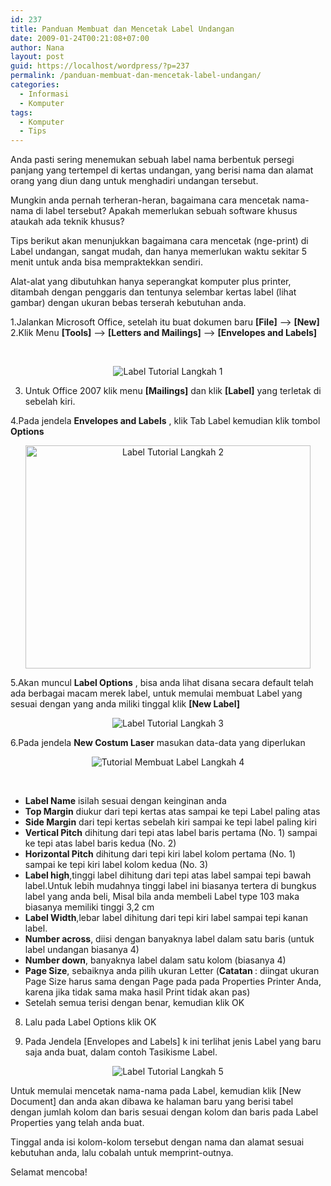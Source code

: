 ```yaml
---
id: 237
title: Panduan Membuat dan Mencetak Label Undangan
date: 2009-01-24T00:21:08+07:00
author: Nana
layout: post
guid: https://localhost/wordpress/?p=237
permalink: /panduan-membuat-dan-mencetak-label-undangan/
categories:
  - Informasi
  - Komputer
tags:
  - Komputer
  - Tips
---
```

Anda pasti sering menemukan sebuah label nama berbentuk persegi panjang yang tertempel di kertas undangan, yang berisi nama dan alamat orang yang diun dang untuk menghadiri undangan tersebut.

Mungkin anda pernah terheran-heran, bagaimana cara mencetak nama-nama di label tersebut? Apakah memerlukan sebuah software khusus ataukah ada teknik khusus?

Tips berikut akan menunjukkan bagaimana cara mencetak (nge-print) di Label undangan, sangat mudah, dan hanya memerlukan waktu sekitar 5 menit untuk anda bisa mempraktekkan sendiri.

Alat-alat yang dibutuhkan hanya seperangkat komputer plus printer, ditambah dengan penggaris dan tentunya selembar kertas label (lihat gambar) dengan ukuran bebas terserah kebutuhan anda.

<!--more-->

1.Jalankan Microsoft Office, setelah itu buat dokumen baru **[File]** &#8211;> **[New]**  
2.Klik Menu **[Tools]** &#8211;> **[Letters and Mailings]** &#8211;> **[Envelopes and Labels]** 

&nbsp;

<div style="text-align: center;">
  <img title="Label Tutorial Langkah 1" src="https://wisatacinta.files.wordpress.com/2009/01/label_tutorial01.gif" alt="Label Tutorial Langkah 1" border="0" />
</div>

3. Untuk Office 2007 klik menu **[Mailings]** dan klik **[Label]** yang terletak di sebelah kiri.

4.Pada jendela **Envelopes and Labels** , klik Tab Label kemudian klik tombol **Options** 

<div style="text-align: center;">
  <img loading="lazy" title="Label Tutorial Langkah 2" src="https://wisatacinta.files.wordpress.com/2009/01/label_tutorial02.gif" alt="Label Tutorial Langkah 2" width="456" height="357" border="0" />
</div>

5.Akan muncul **Label Options** , bisa anda lihat disana secara default telah ada berbagai macam merek label, untuk memulai membuat Label yang sesuai dengan yang anda miliki tinggal klik **[New Label]** 

<div style="text-align: center;">
  <img title="Label Tutorial Langkah 3" src="https://wisatacinta.files.wordpress.com/2009/01/label_tutorial03.gif" alt="Label Tutorial Langkah 3" border="0" />
</div>

6.Pada jendela **New Costum Laser** masukan data-data yang diperlukan

<div style="text-align: center;">
  <img title="Tutorial Membuat Label Langkah 4" src="https://wisatacinta.files.wordpress.com/2009/01/label_tutorial04.gif" alt="Tutorial Membuat Label Langkah 4" border="0" />
</div>

&nbsp;

<div>
  <ul>
    <li>
      <strong>Label Name</strong> isilah sesuai dengan keinginan anda
    </li>
    <li>
      <strong>Top Margin</strong> diukur dari tepi kertas atas sampai ke tepi Label paling atas
    </li>
    <li>
      <strong>Side Margin</strong> dari tepi kertas sebelah kiri sampai ke tepi label paling kiri
    </li>
    <li>
      <strong>Vertical Pitch</strong> dihitung dari tepi atas label baris pertama (No. 1) sampai ke tepi atas label baris kedua (No. 2)
    </li>
    <li>
      <strong>Horizontal Pitch</strong> dihitung dari tepi kiri label kolom pertama (No. 1) sampai ke tepi kiri label kolom kedua (No. 3)
    </li>
    <li>
      <strong>Label high</strong>,tinggi label dihitung dari tepi atas label sampai tepi bawah label.Untuk lebih mudahnya tinggi label ini biasanya tertera di bungkus label yang anda beli, Misal bila anda membeli Label type 103 maka biasanya memiliki tinggi 3,2 cm
    </li>
    <li>
      <strong>Label Width</strong>,lebar label dihitung dari tepi kiri label sampai tepi kanan label.
    </li>
    <li>
      <strong>Number across</strong>, diisi dengan banyaknya label dalam satu baris (untuk label undangan biasanya 4)
    </li>
    <li>
      <strong>Number down</strong>, banyaknya label dalam satu kolom (biasanya 4)
    </li>
    <li>
      <strong>Page Size</strong>, sebaiknya anda pilih ukuran Letter (<strong>Catatan </strong>: diingat ukuran Page Size harus sama dengan Page pada pada Properties Printer Anda, karena jika tidak sama maka hasil Print tidak akan pas)
    </li>
    <li>
      Setelah semua terisi dengan benar, kemudian klik OK
    </li>
  </ul>
</div>

8. Lalu pada Label Options klik OK

9. Pada Jendela [Envelopes and Labels] k ini terlihat jenis Label yang baru saja anda buat, dalam contoh Tasikisme Label.

<div style="text-align: center;">
  <img title="Label Tutorial Langkah 5" src="https://wisatacinta.files.wordpress.com/2009/01/label_tutorial05.gif" alt="Label Tutorial Langkah 5" border="0" />
</div>

Untuk memulai mencetak nama-nama pada Label, kemudian klik [New Document] dan anda akan dibawa ke halaman baru yang berisi tabel dengan jumlah kolom dan baris sesuai dengan kolom dan baris pada Label Properties yang telah anda buat.

Tinggal anda isi kolom-kolom tersebut dengan nama dan alamat sesuai kebutuhan anda, lalu cobalah untuk memprint-outnya.

Selamat mencoba!
